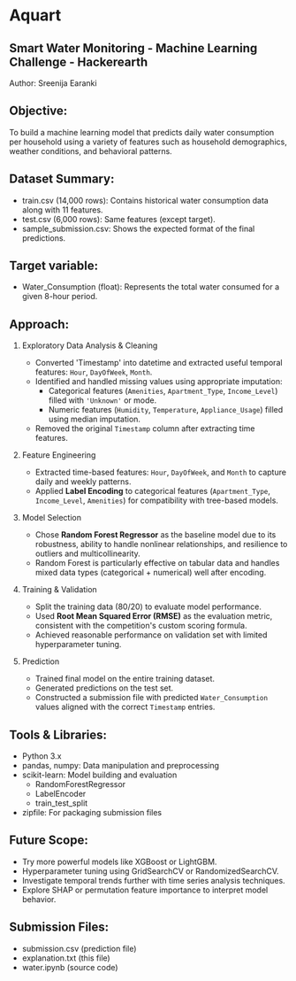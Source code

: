 # Aquart

Smart Water Monitoring - Machine Learning Challenge - Hackerearth
-----------------------------------------------------------------
Author: Sreenija Earanki

Objective:
----------
To build a machine learning model that predicts daily water consumption per household using a variety of features such as household demographics, weather conditions, and behavioral patterns.

Dataset Summary:
----------------
- train.csv (14,000 rows): Contains historical water consumption data along with 11 features.
- test.csv (6,000 rows): Same features (except target).
- sample_submission.csv: Shows the expected format of the final predictions.

Target variable:
----------------
- Water_Consumption (float): Represents the total water consumed for a given 8-hour period.

Approach:
---------
1. Exploratory Data Analysis & Cleaning
   - Converted 'Timestamp' into datetime and extracted useful temporal features: `Hour`, `DayOfWeek`, `Month`.
   - Identified and handled missing values using appropriate imputation:
     - Categorical features (`Amenities`, `Apartment_Type`, `Income_Level`) filled with `'Unknown'` or mode.
     - Numeric features (`Humidity`, `Temperature`, `Appliance_Usage`) filled using median imputation.
   - Removed the original `Timestamp` column after extracting time features.

2. Feature Engineering
   - Extracted time-based features: `Hour`, `DayOfWeek`, and `Month` to capture daily and weekly patterns.
   - Applied **Label Encoding** to categorical features (`Apartment_Type`, `Income_Level`, `Amenities`) for compatibility with tree-based models.

3. Model Selection
   - Chose **Random Forest Regressor** as the baseline model due to its robustness, ability to handle nonlinear relationships, and resilience to outliers and multicollinearity.
   - Random Forest is particularly effective on tabular data and handles mixed data types (categorical + numerical) well after encoding.

4. Training & Validation
   - Split the training data (80/20) to evaluate model performance.
   - Used **Root Mean Squared Error (RMSE)** as the evaluation metric, consistent with the competition's custom scoring formula.
   - Achieved reasonable performance on validation set with limited hyperparameter tuning.

5. Prediction
   - Trained final model on the entire training dataset.
   - Generated predictions on the test set.
   - Constructed a submission file with predicted `Water_Consumption` values aligned with the correct `Timestamp` entries.

Tools & Libraries:
------------------
- Python 3.x
- pandas, numpy: Data manipulation and preprocessing
- scikit-learn: Model building and evaluation
  - RandomForestRegressor
  - LabelEncoder
  - train_test_split
- zipfile: For packaging submission files

Future Scope:
-------------
- Try more powerful models like XGBoost or LightGBM.
- Hyperparameter tuning using GridSearchCV or RandomizedSearchCV.
- Investigate temporal trends further with time series analysis techniques.
- Explore SHAP or permutation feature importance to interpret model behavior.

Submission Files:
-----------------
- submission.csv (prediction file)
- explanation.txt (this file)
- water.ipynb (source code)

